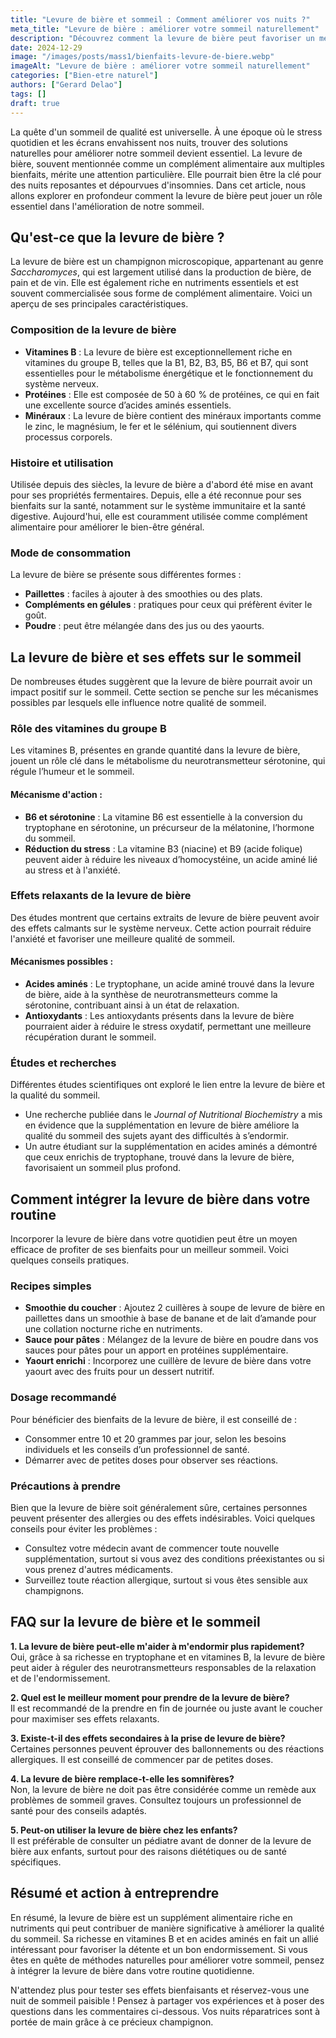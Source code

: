 ```yaml
---
title: "Levure de bière et sommeil : Comment améliorer vos nuits ?"
meta_title: "Levure de bière : améliorer votre sommeil naturellement"
description: "Découvrez comment la levure de bière peut favoriser un meilleur sommeil et améliorer votre bien-être. Informez-vous sur ses bienfaits dès maintenant !"
date: 2024-12-29
image: "/images/posts/mass1/bienfaits-levure-de-biere.webp"
imageAlt: "Levure de bière : améliorer votre sommeil naturellement"
categories: ["Bien-etre naturel"]
authors: ["Gerard Delao"]
tags: []
draft: true
---
```


La quête d'un sommeil de qualité est universelle. À une époque où le stress quotidien et les écrans envahissent nos nuits, trouver des solutions naturelles pour améliorer notre sommeil devient essentiel. La levure de bière, souvent mentionnée comme un complément alimentaire aux multiples bienfaits, mérite une attention particulière. Elle pourrait bien être la clé pour des nuits reposantes et dépourvues d'insomnies. Dans cet article, nous allons explorer en profondeur comment la levure de bière peut jouer un rôle essentiel dans l'amélioration de notre sommeil.

## Qu'est-ce que la levure de bière ?

La levure de bière est un champignon microscopique, appartenant au genre *Saccharomyces*, qui est largement utilisé dans la production de bière, de pain et de vin. Elle est également riche en nutriments essentiels et est souvent commercialisée sous forme de complément alimentaire. Voici un aperçu de ses principales caractéristiques.

### Composition de la levure de bière

- **Vitamines B** : La levure de bière est exceptionnellement riche en vitamines du groupe B, telles que la B1, B2, B3, B5, B6 et B7, qui sont essentielles pour le métabolisme énergétique et le fonctionnement du système nerveux.
- **Protéines** : Elle est composée de 50 à 60 % de protéines, ce qui en fait une excellente source d’acides aminés essentiels.
- **Minéraux** : La levure de bière contient des minéraux importants comme le zinc, le magnésium, le fer et le sélénium, qui soutiennent divers processus corporels.

### Histoire et utilisation

Utilisée depuis des siècles, la levure de bière a d'abord été mise en avant pour ses propriétés fermentaires. Depuis, elle a été reconnue pour ses bienfaits sur la santé, notamment sur le système immunitaire et la santé digestive. Aujourd'hui, elle est couramment utilisée comme complément alimentaire pour améliorer le bien-être général.

### Mode de consommation

La levure de bière se présente sous différentes formes :
- **Paillettes** : faciles à ajouter à des smoothies ou des plats.
- **Compléments en gélules** : pratiques pour ceux qui préfèrent éviter le goût.
- **Poudre** : peut être mélangée dans des jus ou des yaourts.

## La levure de bière et ses effets sur le sommeil

De nombreuses études suggèrent que la levure de bière pourrait avoir un impact positif sur le sommeil. Cette section se penche sur les mécanismes possibles par lesquels elle influence notre qualité de sommeil.

### Rôle des vitamines du groupe B

Les vitamines B, présentes en grande quantité dans la levure de bière, jouent un rôle clé dans le métabolisme du neurotransmetteur sérotonine, qui régule l’humeur et le sommeil.

#### Mécanisme d'action :

- **B6 et sérotonine** : La vitamine B6 est essentielle à la conversion du tryptophane en sérotonine, un précurseur de la mélatonine, l’hormone du sommeil.
- **Réduction du stress** : La vitamine B3 (niacine) et B9 (acide folique) peuvent aider à réduire les niveaux d’homocystéine, un acide aminé lié au stress et à l'anxiété.

### Effets relaxants de la levure de bière

Des études montrent que certains extraits de levure de bière peuvent avoir des effets calmants sur le système nerveux. Cette action pourrait réduire l'anxiété et favoriser une meilleure qualité de sommeil.

#### Mécanismes possibles :

- **Acides aminés** : Le tryptophane, un acide aminé trouvé dans la levure de bière, aide à la synthèse de neurotransmetteurs comme la sérotonine, contribuant ainsi à un état de relaxation.
- **Antioxydants** : Les antioxydants présents dans la levure de bière pourraient aider à réduire le stress oxydatif, permettant une meilleure récupération durant le sommeil.

### Études et recherches

Différentes études scientifiques ont exploré le lien entre la levure de bière et la qualité du sommeil.

- Une recherche publiée dans le *Journal of Nutritional Biochemistry* a mis en évidence que la supplémentation en levure de bière améliore la qualité du sommeil des sujets ayant des difficultés à s’endormir.
- Un autre étudiant sur la supplémentation en acides aminés a démontré que ceux enrichis de tryptophane, trouvé dans la levure de bière, favorisaient un sommeil plus profond.

## Comment intégrer la levure de bière dans votre routine

Incorporer la levure de bière dans votre quotidien peut être un moyen efficace de profiter de ses bienfaits pour un meilleur sommeil. Voici quelques conseils pratiques.

### Recipes simples

- **Smoothie du coucher** : Ajoutez 2 cuillères à soupe de levure de bière en paillettes dans un smoothie à base de banane et de lait d’amande pour une collation nocturne riche en nutriments.
- **Sauce pour pâtes** : Mélangez de la levure de bière en poudre dans vos sauces pour pâtes pour un apport en protéines supplémentaire.
- **Yaourt enrichi** : Incorporez une cuillère de levure de bière dans votre yaourt avec des fruits pour un dessert nutritif.

### Dosage recommandé

Pour bénéficier des bienfaits de la levure de bière, il est conseillé de :

- Consommer entre 10 et 20 grammes par jour, selon les besoins individuels et les conseils d’un professionnel de santé.
- Démarrer avec de petites doses pour observer ses réactions.

### Précautions à prendre

Bien que la levure de bière soit généralement sûre, certaines personnes peuvent présenter des allergies ou des effets indésirables. Voici quelques conseils pour éviter les problèmes :

- Consultez votre médecin avant de commencer toute nouvelle supplémentation, surtout si vous avez des conditions préexistantes ou si vous prenez d'autres médicaments.
- Surveillez toute réaction allergique, surtout si vous êtes sensible aux champignons.

## FAQ sur la levure de bière et le sommeil 

**1. La levure de bière peut-elle m'aider à m'endormir plus rapidement?**  
Oui, grâce à sa richesse en tryptophane et en vitamines B, la levure de bière peut aider à réguler des neurotransmetteurs responsables de la relaxation et de l'endormissement.

**2. Quel est le meilleur moment pour prendre de la levure de bière?**  
Il est recommandé de la prendre en fin de journée ou juste avant le coucher pour maximiser ses effets relaxants.

**3. Existe-t-il des effets secondaires à la prise de levure de bière?**  
Certaines personnes peuvent éprouver des ballonnements ou des réactions allergiques. Il est conseillé de commencer par de petites doses.

**4. La levure de bière remplace-t-elle les somnifères?**  
Non, la levure de bière ne doit pas être considérée comme un remède aux problèmes de sommeil graves. Consultez toujours un professionnel de santé pour des conseils adaptés.

**5. Peut-on utiliser la levure de bière chez les enfants?**  
Il est préférable de consulter un pédiatre avant de donner de la levure de bière aux enfants, surtout pour des raisons diététiques ou de santé spécifiques.

## Résumé et action à entreprendre

En résumé, la levure de bière est un supplément alimentaire riche en nutriments qui peut contribuer de manière significative à améliorer la qualité du sommeil. Sa richesse en vitamines B et en acides aminés en fait un allié intéressant pour favoriser la détente et un bon endormissement. Si vous êtes en quête de méthodes naturelles pour améliorer votre sommeil, pensez à intégrer la levure de bière dans votre routine quotidienne.

N'attendez plus pour tester ses effets bienfaisants et réservez-vous une nuit de sommeil paisible ! Pensez à partager vos expériences et à poser des questions dans les commentaires ci-dessous. Vos nuits réparatrices sont à portée de main grâce à ce précieux champignon.

